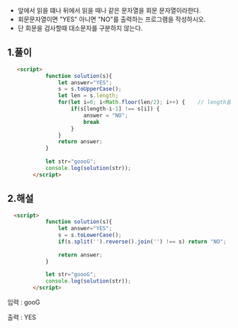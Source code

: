- 앞에서 읽을 떄나 뒤에서 읽을 때나 같은 문자열을 회문 문자열이라한다.
- 회문문자열이면 "YES" 아니면 "NO"를 출력하는 프로그램을 작성하시오.
- 단 회문을 검사할때 대소문자를 구분하지 않는다.

## 1.풀이
```html
   <script>
            function solution(s){
                let answer="YES";
                s = s.toUpperCase();
                let len = s.length;
                for(let i=0; i<Math.floor(len/2); i++) {    // length를 절반까지만 비교 -> Math.floor(length/2);
                    if(s[length-i-1] !== s[i]) {
                        answer = "NO";
                        break 
                    }
                }
                return answer;
            }
            
            let str="goooG";
            console.log(solution(str));
        </script>
```


## 2.해설
```html
  <script>
            function solution(s){
                let answer="YES";
                s = s.toLowerCase();
                if(s.split('').reverse().join('') !== s) return "NO";
                
                return answer;
            }
            
            let str="goooG";
            console.log(solution(str));
        </script>
```



입력 : gooG

출력 : YES
